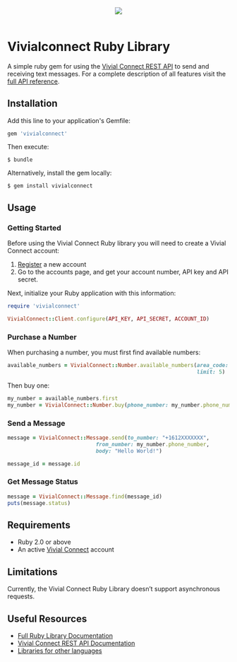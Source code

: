 <!DOCTYPE html>
<html lang="en">
<head>
    <meta charset="utf-8">
    <meta http-equiv="X-UA-Compatible" content="IE=edge">
    <meta name="viewport" content="width=device-width, initial-scale=1">
    <title>Vivial Connect Ruby Library</title>
    <link rel="stylesheet" href="/css/github-markdown.css">
    <link rel="stylesheet" href="/css/style.css">
    <link rel="shortcut icon" href="/img/favicon.png'">
</head>
<body class="markdown-body">
    <header style="padding-left: 0px">
        <img src="/img/logo.png"><br>
    </header>

# Vivialconnect Ruby Library

A simple ruby gem for using the [Vivial Connect REST API](https://www.vivialconnect.net/) to send and receiving text messages. For a complete description of all features visit the [full API reference](https://vivialconnect.github.io/vivialconnect-ruby/).

Installation
------------

Add this line to your application's Gemfile:

```ruby
gem 'vivialconnect'
```

Then execute:

    $ bundle 

Alternatively, install the gem locally:

    $ gem install vivialconnect


Usage
-----

### Getting Started 

Before using the Vivial Connect Ruby library you will need to create a Vivial Connect account:

1. [Register](https://www.vivialconnect.net/register/) a new account 
2. Go to the accounts page, and get your account number, API key and API secret.

Next, initialize your Ruby application with this information:


```ruby
require 'vivialconnect'

VivialConnect::Client.configure(API_KEY, API_SECRET, ACCOUNT_ID)
```

### Purchase a Number

When purchasing a number, you must first find available numbers:

```ruby
available_numbers = VivialConnect::Number.available_numbers(area_code: "646",
                                                            limit: 5)
```

Then buy one:

```ruby
my_number = available_numbers.first
my_number = VivialConnect::Number.buy(phone_number: my_number.phone_number)
```


### Send a Message

```ruby
message = VivialConnect::Message.send(to_number: "+1612XXXXXXX",
                            from_number: my_number.phone_number,
                            body: "Hello World!")

message_id = message.id
```

### Get Message Status


```ruby
message = VivialConnect::Message.find(message_id)
puts(message.status)
```


Requirements
------------

* Ruby 2.0 or above
* An active [Vivial Connect](https://www.vivialconnect.net/register/) account 

Limitations
-----------

Currently, the Vivial Connect Ruby Library doesn’t support asynchronous requests.

Useful Resources
----------------

* [Full Ruby Library Documentation](https://vivialconnect.github.io/vivialconnect-ruby/)
* [Vivial Connect REST API Documentation](https://www.vivialconnect.net/docs/)
* [Libraries for other languages](https://vivialconnect.github.io/)

</body>